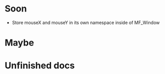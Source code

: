 # Soon
- Store mouseX and mouseY in its own namespace inside of MF_Window

# Maybe

# Unfinished docs
